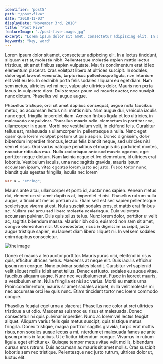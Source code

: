 ```yaml
---
identifier: "post5"
path: "/post-five"
date: "2018-11-03"
displayDate: "November 3rd, 2018"
title: "Post Five"
featureImage: "./post-five-image.jpg"
excerpt: "Lorem ipsum dolor sit amet, consectetur adipiscing elit. In a lectus tincidunt, aliquam est at, molestie nibh. Pellentesque molestie sapien mattis lectus tristique, sit amet finibus sapien vulputate. Mauris condimentum erat id leo elementum placerat. Cras volutpat libero at ultrices suscipit. In sodales, dolor eget laoreet venenatis, turpis risus pellentesque ligula, non interdum elit velit eu leo. In sed nibh porta felis sodales aliquam eu eget diam."
keywords: "key, word"
---
```


 Lorem ipsum dolor sit amet, consectetur adipiscing elit. In a lectus tincidunt, aliquam est at, molestie nibh. Pellentesque molestie sapien mattis lectus tristique, sit amet finibus sapien vulputate. Mauris condimentum erat id leo elementum placerat. Cras volutpat libero at ultrices suscipit. In sodales, dolor eget laoreet venenatis, turpis risus pellentesque ligula, non interdum elit velit eu leo. In sed nibh porta felis sodales aliquam eu eget diam. Nam sem metus, ultricies vel mi nec, vulputate ultricies dolor. Mauris non porta lacus, in vulputate diam. Duis tempor ipsum vel mauris auctor, nec suscipit nunc dictum. Phasellus vel augue augue.

Phasellus tristique, orci sit amet dapibus consequat, augue nulla faucibus metus, ac accumsan lectus nisi mattis nibh. Nam augue dui, vehicula iaculis nunc eget, fringilla imperdiet diam. Aenean finibus ligula et leo ultricies, in malesuada est pulvinar. Phasellus mauris odio, elementum in porttitor nec, ullamcorper in quam. Morbi nec vestibulum velit, in eleifend felis. Curabitur tellus est, malesuada a ullamcorper in, pellentesque a nulla. Nunc eget quam quis lorem volutpat pretium ut quis sapien. Donec dignissim, dolor bibendum imperdiet rhoncus, lectus felis blandit neque, sed ultricies nisl sem et risus. Orci varius natoque penatibus et magnis dis parturient montes, nascetur ridiculus mus. Nulla scelerisque ante sed mauris egestas, eget porttitor neque dictum. Nam lacinia neque et leo elementum, id ultrices erat lobortis. Vestibulum iaculis, urna nec sagittis gravida, mauris ipsum accumsan ipsum, vitae egestas lorem justo ac justo. Fusce tortor nunc, blandit quis egestas fringilla, iaculis nec lorem.

```csharp
var a = "string";
```

Mauris ante arcu, ullamcorper et porta id, auctor nec sapien. Aenean metus dui, elementum sit amet dapibus at, imperdiet et nisi. Phasellus rutrum nulla augue, a tincidunt metus pretium ac. Etiam sed est sed sapien pellentesque scelerisque viverra at est. Nulla suscipit sodales eros, et mattis erat finibus ac. Nullam sed arcu sed libero molestie scelerisque. Duis vulputate accumsan pulvinar. Duis quis tellus tellus. Nunc lorem dolor, porttitor ut velit ac, sagittis bibendum massa. Mauris nibh odio, euismod non sem sit amet, congue elementum nisi. Ut consectetur, risus in dignissim suscipit, justo augue tristique sapien, eu laoreet diam libero aliquet mi. In vel sem sodales enim dapibus consectetur. 

![the image](./post-five-image.jpg "image")

 Donec et mauris a leo auctor porttitor. Mauris purus orci, eleifend id risus quis, efficitur ultrices metus. Maecenas at neque elit. Duis iaculis efficitur ipsum non congue. Nunc pulvinar sodales blandit. Curabitur vel sapien id velit aliquet mollis id sit amet tellus. Donec est justo, sodales eu augue vitae, faucibus aliquam augue. Nunc nec vestibulum erat. Fusce in laoreet mauris, a vestibulum enim. Nulla fringilla et nisi ac varius. Morbi eu mattis urna. Proin condimentum, mauris sit amet sodales aliquet, nulla velit molestie mi, nec accumsan orci leo quis nunc. Etiam tincidunt tortor nec lorem commodo congue.

Phasellus feugiat eget urna a placerat. Phasellus nec dolor at orci ultricies tristique a ut odio. Maecenas euismod eu risus et malesuada. Donec consectetur mi quis pulvinar imperdiet. Nunc ac lorem vel lectus feugiat aliquet. Aliquam varius felis quis metus suscipit, quis tristique metus fringilla. Donec tristique, magna porttitor sagittis gravida, turpis erat mattis risus, non sodales augue lectus a mi. Interdum et malesuada fames ac ante ipsum primis in faucibus. Ut efficitur bibendum congue. Vivamus in rutrum ligula, eget efficitur ex. Quisque tempor metus vitae velit mollis, bibendum cursus eros rutrum. Duis accumsan ac mauris sit amet mollis. Cras suscipit lobortis sem nec tristique. Pellentesque nec justo rutrum, ultrices dolor ut, luctus elit. 